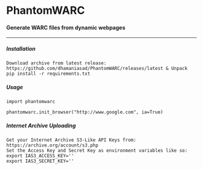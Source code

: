 PhantomWARC
===========
#### Generate WARC files from dynamic webpages
____
##### Installation
```
Download archive from latest release: https://github.com/dhamaniasad/PhantomWARC/releases/latest & Unpack
pip install -r requirements.txt
```

##### Usage
```
import phantomwarc

phantomwarc.init_browser("http://www.google.com", ia=True)
```

##### Internet Archive Uploading
```
Get your Internet Archive S3-Like API Keys from: 
https://archive.org/account/s3.php
Set the Access Key and Secret Key as environment variables like so:
export IAS3_ACCESS_KEY=''
export IAS3_SECRET_KEY=''
```
